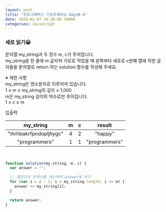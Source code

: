```yaml
---
layout: post
title: "프로그래머스 기초트레이닝 Day10-4"
date: 2024-02-07 14:30:00 +0900
categories: Javascript
---
```


### 세로 읽기😀

문자열 my_string과 두 정수 m, c가 주어집니다.<br> my_string을 한 줄에 m 글자씩 가로로 적었을 때 왼쪽부터 세로로 c번째 열에 적힌 글자들을 문자열로 return 하는 solution 함수를 작성해 주세요.<br>

※ 제한 사항<br>
my_string은 영소문자로 이루어져 있습니다.<br>
1 ≤ m ≤ my_string의 길이 ≤ 1,000<br>
m은 my_string 길이의 약수로만 주어집니다.<br>
1 ≤ c ≤ m<br>

입출력 <br>

|       my_string        |  m  |  c  |    result     |
| :--------------------: | :-: | :-: | :-----------: |
| "ihrhbakrfpndopljhygc" |  4  |  2  |    "happy"    |
|     "programmers"      |  1  |  1  | "programmers" |

<br>

```javascript
function solution(my_string, m, c) {
  var answer = "";

  // 열마다의 인덱스를 계산하여 answer에 추가
  for (var i = c - 1; i < my_string.length; i += m) {
    answer += my_string[i];
  }

  return answer;
}
```
